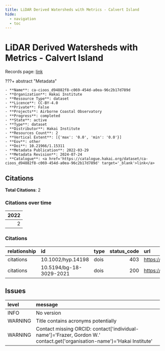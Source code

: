 ```yaml
---
title: LiDAR Derived Watersheds with Metrics - Calvert Island
hide:
  - navigation
  - toc
---
```


# LiDAR Derived Watersheds with Metrics - Calvert Island

Records page: <a href='https://catalogue.hakai.org/dataset/ca-cioos_d94882f8-c069-454d-a0ea-96c2b17d789d' target='_blank'>link</a>

???+ abstract "Metadata"

    - **Name**: ca-cioos_d94882f8-c069-454d-a0ea-96c2b17d789d 
    - **Organization**: Hakai Institute 
    - **Ressource Type**: dataset 
    - **Licence**: CC-BY-4.0 
    - **Private**: False 
    - **Projects**: Airborne Coastal Observatory 
    - **Progress**: completed 
    - **State**: active 
    - **Type**: dataset 
    - **Distributor**: Hakai Institute 
    - **Resources Count**: 2 
    - **Vertical Extent**: [{'max': '0.0', 'min': '0.0'}] 
    - **Eov**: other 
    - **Doi**: 10.21966/1.15311 
    - **Metadata Publication**: 2022-03-29 
    - **Metadata Revision**: 2024-07-24 
    - **Catalogue**: <a href='https://catalogue.hakai.org/dataset/ca-cioos_d94882f8-c069-454d-a0ea-96c2b17d789d' target='_blank'>link</a> 

<div id='map'></div>


## Citations

**Total Citations**: 2

### Citations over time

|   2022 |
|-------:|
|      2 |

### Citations

| relationship   | id                      | type   |   status_code | url                                                   |
|:---------------|:------------------------|:-------|--------------:|:------------------------------------------------------|
| citations      | 10.1002/hyp.14198       | dois   |           403 | https://onlinelibrary.wiley.com/doi/10.1002/hyp.14198 |
| citations      | 10.5194/bg-18-3029-2021 | dois   |           200 | https://bg.copernicus.org/articles/18/3029/2021/      |




## Issues
| level   | message                                                                                                                  |
|:--------|:-------------------------------------------------------------------------------------------------------------------------|
| INFO    | No version                                                                                                               |
| WARNING | Title contains acronyms potentially                                                                                      |
| WARNING | Contact missing ORCID: contact['individual-name']='Frazer, Gordon W.' contact.get('organisation-name')='Hakai Institute' |


<script>
   document.addEventListener("DOMContentLoaded", function() {
    var map = L.map('map').setView([51.505, -125.09], 5);
    L.tileLayer('https://tile.openstreetmap.org/{z}/{x}/{y}.png', {
        maxZoom: 19,
        attribution: '&copy; <a href="http://www.openstreetmap.org/copyright">OpenStreetMap</a>'
    }).addTo(map);
    var geojsonFeature = {
        "type": "Feature",
        "properties": {
            "name" : "LiDAR Derived Watersheds with Metrics - Calvert Island"
        },
        "geometry": {'type': 'Polygon', 'coordinates': [[[-128.159953, 51.411975], [-127.869461, 51.411975], [-127.869461, 51.734199], [-128.159953, 51.734199], [-128.159953, 51.411975]]]}
    }
    L.geoJSON(geojsonFeature).addTo(map);
   })
</script>
